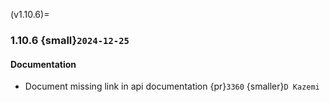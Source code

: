 (v1.10.6)=
### 1.10.6 {small}`2024-12-25`

#### Documentation
* Document missing link in api documentation {pr}`3360` {smaller}`D Kazemi`